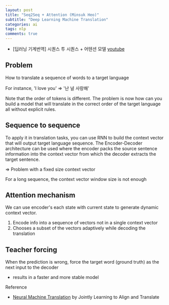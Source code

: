 ```yaml
---
layout: post
title: "Seq2Seq + Attention (Minsuk Heo)"
subtitle: "Deep Learning Machine Translation"
categories: ai
tags: nlp
comments: true
---
```

<script src="https://cdn.mathjax.org/mathjax/latest/MathJax.js?config=TeX-AMS-MML_HTMLorMML" type="text/javascript"></script>

* [딥러닝 기계번역] 시퀀스 투 시퀀스 + 어텐션 모델 [youtube](https://www.youtube.com/watch?v=WsQLdu2JMgI)

## Problem
 How to translate a sequence of words to a target language
 
 For instance, 'I love you' => '난 널 사랑해'
 
 Note that the order of tokens is different.
 The problem is now how can you build a model
  that will translate in the correct order of the target language
  all without explicit rules. 

## Sequence to sequence

To apply it in translation tasks, you can use RNN to build the context vector
that will output target language sequence.
The Encoder-Decoder architecture can be used where the encoder packs
 the source sentence information into the context vector
 from which the decoder extracts the target sentence. 

=> Problem with a fixed size context vector

For a long sequence, the context vector window size is not enough

## Attention mechanism 
We can use encoder's each state with current state to generate dynamic context vector.

1. Encode info into a sequence of vectors not in a single context vector
2. Chooses a subset of the vectors adaptively while decoding the translation

## Teacher forcing
When the prediction is wrong, 
force the target word (ground truth) as the next input to the decoder
- results in a faster and more stable model

Reference
* [Neural Machine Translation](https://arxiv.org/pdf/1409.0473.pdf)
 by Jointly Learning to Align and Translate 